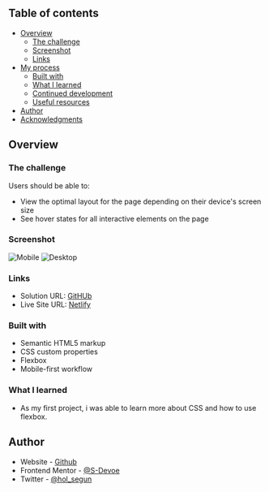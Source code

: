 ## Table of contents

- [Overview](#overview)
  - [The challenge](#the-challenge)
  - [Screenshot](#screenshot)
  - [Links](#links)
- [My process](#my-process)
  - [Built with](#built-with)
  - [What I learned](#what-i-learned)
  - [Continued development](#continued-development)
  - [Useful resources](#useful-resources)
- [Author](#author)
- [Acknowledgments](#acknowledgments)



## Overview

### The challenge

Users should be able to:

- View the optimal layout for the page depending on their device's screen size
- See hover states for all interactive elements on the page

### Screenshot

![Mobile](./hubble-mobile-screenshot.jpg)
![Desktop](./hubble-desktop-screenshot.jpg)

### Links

- Solution URL: [GitHUb](https://your-solution-url.com)
- Live Site URL: [Netlify](https://your-live-site-url.com)


### Built with

- Semantic HTML5 markup
- CSS custom properties
- Flexbox
- Mobile-first workflow


### What I learned
- As my first project, i was able to learn more about CSS and how to use flexbox.


## Author

- Website - [Github](https://www.github.com/S-Devoe)
- Frontend Mentor - [@S-Devoe](https://www.frontendmentor.io/profile/S-Devoe)
- Twitter - [@hol_segun](https://www.twitter.com/hol_segun)
